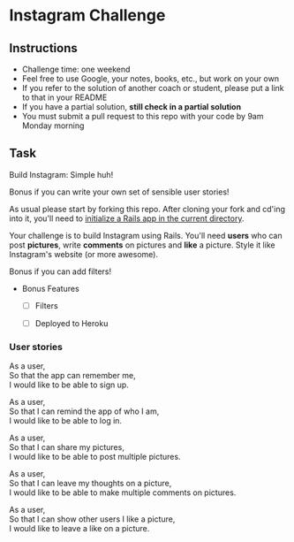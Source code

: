 Instagram Challenge
===================

Instructions
-------
* Challenge time: one weekend
* Feel free to use Google, your notes, books, etc., but work on your own
* If you refer to the solution of another coach or student, please put a link to that in your README
* If you have a partial solution, **still check in a partial solution**
* You must submit a pull request to this repo with your code by 9am Monday morning

Task
-----

Build Instagram: Simple huh!

Bonus if you can write your own set of sensible user stories!

As usual please start by forking this repo. After cloning your fork and cd'ing into it, you'll need to [initialize a Rails app in the current directory](http://blog.jasonmeridth.com/posts/create-rails-application-in-current-directory/).

Your challenge is to build Instagram using Rails. You'll need **users** who can post **pictures**, write **comments** on pictures and **like** a picture. Style it like Instagram's website (or more awesome).

Bonus if you can add filters!

* Bonus Features
  * [ ] Filters
  * [ ] Deployed to Heroku


### User stories

As a user,   
So that the app can remember me,   
I would like to be able to sign up.

As a user,   
So that I can remind the app of who I am,   
I would like to be able to log in.

As a user,   
So that I can share my pictures,   
I would like to be able to post multiple pictures.

As a user,   
So that I can leave my thoughts on a picture,   
I would like to be able to make multiple comments on pictures.

As a user,   
So that I can show other users I like a picture,   
I would like to leave a like on a picture.
